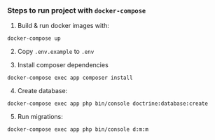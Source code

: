 ### Steps to run project with `docker-compose`
1. Build & run docker images with:
```shell
docker-compose up
```

2. Copy `.env.example` to `.env`

3. Install composer dependencies
```shell
docker-compose exec app composer install
```

4. Create database:
```shell
docker-compose exec app php bin/console doctrine:database:create
```

5. Run migrations:
```shell
docker-compose exec app php bin/console d:m:m
```
